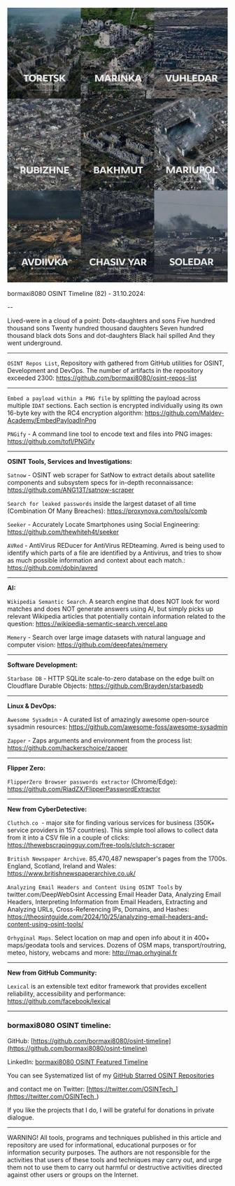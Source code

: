 ![alt text](img/82.jpg)

bormaxi8080 OSINT Timeline (82) - 31.10.2024:

--

Lived-were in a cloud of a point:
Dots-daughters and sons
Five hundred thousand sons
Twenty hundred thousand daughters
Seven hundred thousand black dots
Sons and dot-daughters
Black hail spilled
And they went underground.

----

```OSINT Repos List```, Repository with gathered from GitHub utilities for OSINT, Development and DevOps. The number of artifacts in the repository exceeded 2300: https://github.com/bormaxi8080/osint-repos-list

----

```Embed a payload within a PNG file``` by splitting the payload across multiple `IDAT` sections. Each section is encrypted individually using its own 16-byte key with the RC4 encryption algorithm: https://github.com/Maldev-Academy/EmbedPayloadInPng

```PNGify``` - A command line tool to encode text and files into PNG images: https://github.com/tofl/PNGify

----

**OSINT Tools, Services and Investigations:**

```Satnow``` - OSINT web scraper for SatNow to extract details about satellite components and subsystem specs for in-depth reconnaissance: https://github.com/ANG13T/satnow-scraper

```Search for leaked passwords``` inside the largest dataset of all time (Combination Of Many Breaches): https://proxynova.com/tools/comb

```Seeker``` - Accurately Locate Smartphones using Social Engineering: https://github.com/thewhiteh4t/seeker

```AVRed``` - AntiVirus REDucer for AntiVirus REDteaming. Avred is being used to identify which parts of a file are identified by a Antivirus, and tries to show as much possible information and context about each match.: https://github.com/dobin/avred

----

**AI:**

```Wikipedia Semantic Search```. A search engine that does NOT look for word matches and does NOT generate answers using AI, but simply picks up relevant Wikipedia articles that potentially contain information related to the question: https://wikipedia-semantic-search.vercel.app

```Memery``` - Search over large image datasets with natural language and computer vision: https://github.com/deepfates/memery

---

**Software Development:**

```Starbase DB``` - HTTP SQLite scale-to-zero database on the edge built on Cloudflare Durable Objects: https://github.com/Brayden/starbasedb

----

**Linux & DevOps:**

```Awesome Sysadmin``` - A curated list of amazingly awesome open-source sysadmin resources: https://github.com/awesome-foss/awesome-sysadmin

```Zapper``` - Zaps arguments and environment from the process list: https://github.com/hackerschoice/zapper

----

**Flipper Zero:**

```FlipperZero Browser passwords extractor``` (Chrome/Edge): https://github.com/RiadZX/FlipperPasswordExtractor

----

**New from CyberDetective:**

```Cluthch․co```  - major site for finding various services for business (350K+ service providers in 157 countries). This simple tool allows to collect data from it into a CSV file in a couple of clicks: https://thewebscrapingguy.com/free-tools/clutch-scraper

```British Newspaper Archive```. 85,470,487 newspaper's pages from the 1700s. England, Scotland, Ireland and Wales: https://www.britishnewspaperarchive.co.uk/

```Analyzing Email Headers and Content Using OSINT Tools``` by twitter.com/DeepWebOsint
Accessing Email Header Data, Analyzing Email Headers, Interpreting Information from Email Headers, Extracting and Analyzing URLs, Cross-Referencing IPs, Domains, and Hashes: https://theosintguide.com/2024/10/25/analyzing-email-headers-and-content-using-osint-tools/

```Orhyginal Maps```. Select location on map and open info about it in 400+ maps/geodata tools and services. Dozens of OSM maps, transport/routring, meteo, history, webcams and more: http://map.orhyginal.fr

----

**New from GitHub Community:**

```Lexical``` is an extensible text editor framework that provides excellent reliability, accessibility and performance: https://github.com/facebook/lexical

----
### bormaxi8080 OSINT timeline:

GitHub: [https://github.com/bormaxi8080/osint-timeline](https://github.com/bormaxi8080/osint-timeline)

LinkedIn: [bormaxi8080 OSINT Featured Timeline](https://www.linkedin.com/in/osintech/details/featured/)

You can see Systematized list of my [GitHub Starred OSINT Repositories](https://github.com/bormaxi8080/osint-repos-list)

and contact me on Twitter: [https://twitter.com/OSINTech_](https://twitter.com/OSINTech_)

If you like the projects that I do, I will be grateful for donations in private dialogue.

----

WARNING! All tools, programs and techniques published in this article and repository are used for informational, educational purposes or for information security purposes. The authors are not responsible for the activities that users of these tools and techniques may carry out, and urge them not to use them to carry out harmful or destructive activities directed against other users or groups on the Internet.